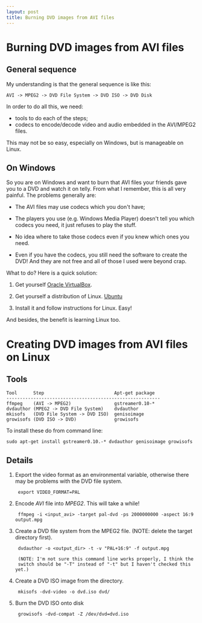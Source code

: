 ```yaml
---
layout: post
title: Burning DVD images from AVI files
---
```

# Burning DVD images from AVI files #
 
## General sequence ##

My understanding is that  the general sequence is like this:

    AVI -> MPEG2 -> DVD File System -> DVD ISO -> DVD Disk

In order to do all this, we need:

-   tools to do each of the steps;
-   codecs to encode/decode video and audio embedded in the AVI/MPEG2 files.

This may not be so easy, especially on Windows, but is manageable on Linux.

## On Windows ##

So you are on Windows and want to burn that AVI files your friends gave you to
a DVD and watch it on telly. From what I remember, this is all very painful.
The problems generally are:

-   The AVI files may use codecs which you don't have;

-   The players you use (e.g. Windows Media Player) doesn't tell you which
    codecs you need, it just refuses to play the stuff.

-   No idea where to take those codecs even if you knew which ones you need.

-   Even if you have the codecs, you still need the software to create the DVD!
    And they are not free and all of those I used were beyond crap.

What to do? Here is a quick solution:

1.  Get yourself [Oracle VirtualBox](http://www.virtualbox.org/).

2.  Get yourself a distribution of Linux. [Ubuntu](http://www.ubuntu.com/download)

3.  Install it and follow instructions for Linux. Easy!

And besides, the benefit is learning Linux too.


# Creating DVD images from AVI files on Linux #
## Tools ##

    Tool      Step                          Apt-get package
    ---------------------------------------------------------
    ffmpeg    (AVI -> MPEG2)                gstreamer0.10-*
    dvdauthor (MPEG2 -> DVD File System)    dvdauthor
    mkisofs   (DVD File System -> DVD ISO)  genisoimage
    growisofs (DVD ISO -> DVD)              growisofs

To install these do from command line:

    sudo apt-get install gstreamer0.10.-* dvdauthor genisoimage growisofs



## Details ##

1. Export the video format as an environmental variable, otherwise there may
   be problems with the DVD file system.

        export VIDEO_FORMAT=PAL

2. Encode _AVI_ file into _MPEG2_. This will take a while!

        ffmpeg -i <input_avi> -target pal-dvd -ps 2000000000 -aspect 16:9 output.mpg

3. Create a DVD file system from the MPEG2 file. (NOTE: delete the target directory first).

        dvdauthor -o <output_dir> -t -v "PAL+16:9" -f output.mpg

        (NOTE: I'm not sure this command line works properly, I think the
        switch should be "-T" instead of "-t" but I haven't checked this yet.)

4. Create a DVD ISO image from the directory.

        mkisofs -dvd-video -o dvd.iso dvd/

5. Burn the DVD ISO onto disk

        growisofs -dvd-compat -Z /dev/dvd=dvd.iso





